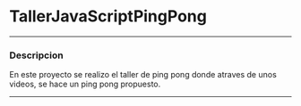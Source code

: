# TallerJavaScriptPingPong
---
 
### Descripcion

En este proyecto se realizo el taller de ping pong donde atraves de unos videos, se hace un ping pong propuesto.

---
